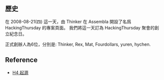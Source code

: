 ## 歷史

在 2008-08-21(四) 這一天，由 Thinker 在 Assembla 開設了名爲 HackingThursday 的專案頁面。
我們將這一天訂為 HackingThursday 聚會的創立紀念日。

正式創辦人為6位，分別是: Thinker, Rex, Mat, Fourdollars, yuren, hychen.


## Reference

- [H4 起源](https://web.archive.org/web/20170429081544/https://hackingthursday.hackpad.com/H4-%E8%B5%B7%E6%BA%90-QiGOayeQipS)
